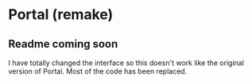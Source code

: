 # Portal (remake)

## Readme coming soon

I have totally changed the interface so this doesn't work like the original version of Portal.
Most of the code has been replaced.

